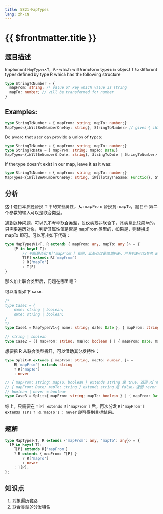 ```yaml
---
title: 5821-MapTypes
lang: zh-CN
---
```


# {{ $frontmatter.title }}

## 题目描述

Implement `MapTypes<T, R>` which will transform types in object T to different types defined by type R which has the following structure

```ts
type StringToNumber = {
  mapFrom: string; // value of key which value is string
  mapTo: number; // will be transformed for number
}
```

## Examples:

```ts
type StringToNumber = { mapFrom: string; mapTo: number;}
MapTypes<{iWillBeANumberOneDay: string}, StringToNumber> // gives { iWillBeANumberOneDay: number; }
```

Be aware that user can provide a union of types:
```ts
type StringToNumber = { mapFrom: string; mapTo: number;}
type StringToDate = { mapFrom: string; mapTo: Date;}
MapTypes<{iWillBeNumberOrDate: string}, StringToDate | StringToNumber> // gives { iWillBeNumberOrDate: number | Date; }
```

If the type doesn't exist in our map, leave it as it was:
```ts
type StringToNumber = { mapFrom: string; mapTo: number;}
MapTypes<{iWillBeANumberOneDay: string, iWillStayTheSame: Function}, StringToNumber> // // gives { iWillBeANumberOneDay: number, iWillStayTheSame: Function }
```

## 分析

这个题目本质是替换 T 中的某些属性，从 mapFrom 替换到 mapTo，题目中 第二个参数的输入可以是联合类型。

遇到这种问题，可以先不考率联合类型，仅仅实现非联合下，其实是比较简单的，只需要遍历对象，判断其属性值是否是 mapFrom 类型的，如果是，则替换成 mapTo 即可。可以写出如下代码：

```ts
type MapTypesV1<T, R extends { mapFrom: any, mapTo: any }> = {
    [P in keyof T]:
        // 判断是否和 R['mapFrom'] 相同，此处仅仅是简单判断，严格判断可以参考 Equal 章节
        T[P] extends R['mapFrom']
        ? R['mapTo']
        : T[P]
}
```

那么加上联合类型后，问题在哪里呢？

可以看看如下 case:

```ts
/*
type Case1 = {
    name: string | boolean;
    date: string | boolean;
}
*/
type Case1 = MapTypesV1<{ name: string; date: Date }, { mapFrom: string; mapTo: boolean } | { mapFrom: Date; mapTo: string }>

// string | boolean
type Case2 = ({ mapFrom: string; mapTo: boolean } | { mapFrom: Date; mapTo: string })['mapTo'];
```

想要把 R 从联合类型拆开，可以借助其分发特性：

```ts
type Split<R extends { mapFrom: string; mapTo: number; }> =
    R['mapFrom'] extends string
    ? R['mapTo']
    : never

// { mapFrom: string; mapTo: boolean } extends string 是 true，返回 R['mapTo'] = boolean
// { mapFrom: Date; mapTo: string } extends string 是 false，返回 never
// boolean | never = boolean
type Case3 = Split<{ mapFrom: string; mapTo: boolean } | { mapFrom: Date; mapTo: string }>;
```

综上，只需要在 `T[P] extends R['mapFrom']` 后，再次分发 `R['mapFrom'] extends T[P] ? R['mapTo'] : never` 即可得到目标结果。

## 题解

```ts
type MapTypes<T, R extends {'mapFrom': any, 'mapTo': any}> = {
  [P in keyof T]:
    T[P] extends R['mapFrom']
    ? R extends { mapFrom: T[P] }
        ? R['mapTo']
        : never
    : T[P];
};
```

## 知识点

1. 对象遍历套路
2. 联合类型的分发特性


